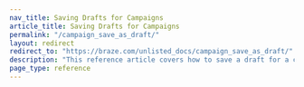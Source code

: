 ```yaml
---
nav_title: Saving Drafts for Campaigns
article_title: Saving Drafts for Campaigns
permalink: "/campaign_save_as_draft/"
layout: redirect
redirect_to: "https://braze.com/unlisted_docs/campaign_save_as_draft/"
description: "This reference article covers how to save a draft for a campaign that has already launched."
page_type: reference
---
```

